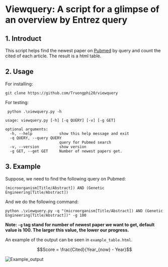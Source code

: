 # Viewquery: A script for a glimpse of an overview by Entrez query

## 1. Introduct

This script helps find the newest paper on [Pubmed][1] by query and count the cited of each article. The result is a html table.

## 2. Usage

For installing:
```
git clone https://github.com/Truongphi20/viewquery
```

For testing:
```
 python .\viewquery.py -h
```
```
usage: viewquery.py [-h] [-q QUERY] [-v] [-g GET]

optional arguments:
  -h, --help            show this help message and exit
  -q QUERY, --query QUERY
                        query for Pubmed search
  -v, --version         show version
  -g GET, --get GET     Number of newest papers get.
```

## 3. Example

Suppose, we need to find the following query on Pubmed:

`(microorganism[Title/Abstract]) AND (Genetic Engineering[Title/Abstract])`

And we do the following command:

```
python .\viewquery.py -q "(microorganism[Title/Abstract]) AND (Genetic Engineering[Title/Abstract])" -g 100
```
**Note: `-g` tag stand for number of newest paper we want to get, default value is 100. The larger this value, the lower our progress.**

An example of the output can be seen in `example_table.html`.

$$Score = \frac{Cited}{Year_{now} - Year}$$

![Example_output][2]

[1]: https://pubmed.ncbi.nlm.nih.gov/advanced/
[2]: https://user-images.githubusercontent.com/96680644/225033123-17065333-cf80-4a9f-8ef1-7808d6a0a4cd.png

